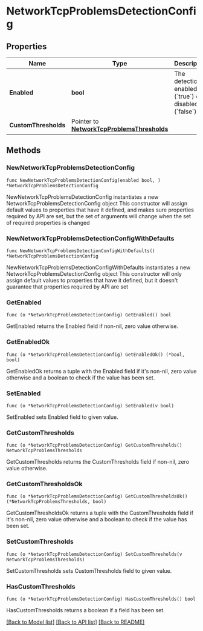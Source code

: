 # NetworkTcpProblemsDetectionConfig

## Properties

Name | Type | Description | Notes
------------ | ------------- | ------------- | -------------
**Enabled** | **bool** | The detection is enabled (&#x60;true&#x60;) or disabled (&#x60;false&#x60;). | 
**CustomThresholds** | Pointer to [**NetworkTcpProblemsThresholds**](NetworkTcpProblemsThresholds.md) |  | [optional] 

## Methods

### NewNetworkTcpProblemsDetectionConfig

`func NewNetworkTcpProblemsDetectionConfig(enabled bool, ) *NetworkTcpProblemsDetectionConfig`

NewNetworkTcpProblemsDetectionConfig instantiates a new NetworkTcpProblemsDetectionConfig object
This constructor will assign default values to properties that have it defined,
and makes sure properties required by API are set, but the set of arguments
will change when the set of required properties is changed

### NewNetworkTcpProblemsDetectionConfigWithDefaults

`func NewNetworkTcpProblemsDetectionConfigWithDefaults() *NetworkTcpProblemsDetectionConfig`

NewNetworkTcpProblemsDetectionConfigWithDefaults instantiates a new NetworkTcpProblemsDetectionConfig object
This constructor will only assign default values to properties that have it defined,
but it doesn't guarantee that properties required by API are set

### GetEnabled

`func (o *NetworkTcpProblemsDetectionConfig) GetEnabled() bool`

GetEnabled returns the Enabled field if non-nil, zero value otherwise.

### GetEnabledOk

`func (o *NetworkTcpProblemsDetectionConfig) GetEnabledOk() (*bool, bool)`

GetEnabledOk returns a tuple with the Enabled field if it's non-nil, zero value otherwise
and a boolean to check if the value has been set.

### SetEnabled

`func (o *NetworkTcpProblemsDetectionConfig) SetEnabled(v bool)`

SetEnabled sets Enabled field to given value.


### GetCustomThresholds

`func (o *NetworkTcpProblemsDetectionConfig) GetCustomThresholds() NetworkTcpProblemsThresholds`

GetCustomThresholds returns the CustomThresholds field if non-nil, zero value otherwise.

### GetCustomThresholdsOk

`func (o *NetworkTcpProblemsDetectionConfig) GetCustomThresholdsOk() (*NetworkTcpProblemsThresholds, bool)`

GetCustomThresholdsOk returns a tuple with the CustomThresholds field if it's non-nil, zero value otherwise
and a boolean to check if the value has been set.

### SetCustomThresholds

`func (o *NetworkTcpProblemsDetectionConfig) SetCustomThresholds(v NetworkTcpProblemsThresholds)`

SetCustomThresholds sets CustomThresholds field to given value.

### HasCustomThresholds

`func (o *NetworkTcpProblemsDetectionConfig) HasCustomThresholds() bool`

HasCustomThresholds returns a boolean if a field has been set.


[[Back to Model list]](../README.md#documentation-for-models) [[Back to API list]](../README.md#documentation-for-api-endpoints) [[Back to README]](../README.md)



